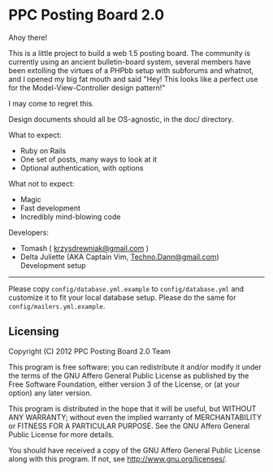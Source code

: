 PPC Posting Board 2.0 
=====================

Ahoy there!

This is a little project to build a web 1.5 posting board. The
community is currently using an ancient bulletin-board system, several
members have been extolling the virtues of a PHPbb setup with
subforums and whatnot, and I opened my big fat mouth and said "Hey!
This looks like a perfect use for the Model-View-Controller design
pattern!" 

I may come to regret this.

Design documents should all be OS-agnostic, in the doc/ directory.

What to expect:
 * Ruby on Rails
 * One set of posts, many ways to look at it
 * Optional authentication, with options

What not to expect:
 * Magic
 * Fast development
 * Incredibly mind-blowing code

Developers:
 * Tomash ( krzysdrewniak@gmail.com )
 * Delta Juliette (AKA Captain Vim, Techno.Dann@gmail.com)
Development setup
-----------------
Please copy `config/database.yml.example` to `config/database.yml` and
customize it to fit your local database setup. Please do the same for
`config/mailers.yml.example`.

Licensing
---------

Copyright (C) 2012 PPC Posting Board 2.0 Team

This program is free software: you can redistribute it and/or modify
it under the terms of the GNU Affero General Public License as
published by the Free Software Foundation, either version 3 of the
License, or (at your option) any later version.

This program is distributed in the hope that it will be useful,
but WITHOUT ANY WARRANTY; without even the implied warranty of
MERCHANTABILITY or FITNESS FOR A PARTICULAR PURPOSE.  See the
GNU Affero General Public License for more details.

You should have received a copy of the GNU Affero General Public License
along with this program.  If not, see <http://www.gnu.org/licenses/>.
